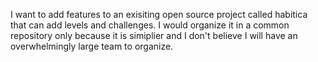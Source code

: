 I want to add features to an exisiting open source project called habitica that can add levels and challenges. 
I would organize it in a common repository only because it is simiplier and I don't believe I will have an overwhelmingly large team to organize.
